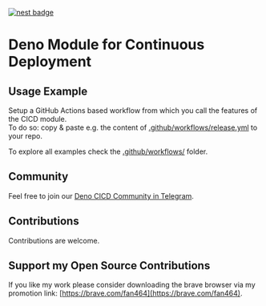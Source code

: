 [![nest badge](https://nest.land/badge.svg)](https://nest.land/package/CICD)
# Deno Module for Continuous Deployment

## Usage Example 
Setup a GitHub Actions based workflow from which you call the features of the CICD module.  
To do so: copy & paste e.g. the content of [.github/workflows/release.yml](https://github.com/michael-spengler/cicd/blob/main/.github/workflows/release.yml) to your repo.  

To explore all examples check the [.github/workflows/](https://github.com/michael-spengler/cicd/tree/main/.github/workflows) folder.

## Community
Feel free to join our [Deno CICD Community in Telegram](https://t.me/joinchat/CocyExMX-QW1YRxxFGXveg).

## Contributions
Contributions are welcome.

## Support my Open Source Contributions

If you like my work please consider downloading the brave browser via my
promotion link: [https://brave.com/fan464](https://brave.com/fan464).
 
![![](https://brave.com/)](https://brave.com/wp-content/uploads/2019/01/logotype-full-color.svg)
